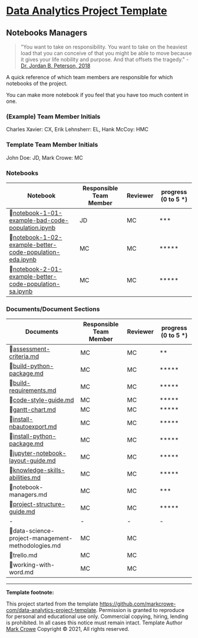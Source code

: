 
# [Data Analytics Project Template](./../../..)

## Notebooks Managers

> "You want to take on responsibility. You want to take on the heaviest load that you can conceive of that you might be able to move because it gives your life nobility and purpose. And that offsets the tragedy." - [Dr. Jordan B. Peterson, 2018](https://youtu.be/Gru_JBBMBbY?t=332)

A quick reference of which team members are responsible for which notebooks of the project.

You can make more notebook if you feel that you have too much content in one.

### (Example) Team Member Initials

Charles Xavier: CX, Erik Lehnsherr: EL, Hank McCoy: HMC

### Template Team Member Initials

John Doe: JD, Mark Crowe: MC

### Notebooks

| Notebook                                                                                                                          | Responsible Team Member | Reviewer | progress (0 to 5 \*) |
|-----------------------------------------------------------------------------------------------------------------------------------|-------------------------|----------|----------------------|
| 📜[notebook-1-01-example-bad-code-population.ipynb](./../notebooks/notebook-1-01-example-bad-code-population.ipynb)               | JD                      | MC       | \*\*\*               |
| 📜[notebook-1-02-example-better-code-population-eda.ipynb](./../notebooks/notebook-2-01-example-better-code-population-eda.ipynb) | MC                      | MC       | \*\*\*\*\*           |
| 📜[notebook-2-01-example-better-code-population-sa.ipynb](./../notebooks/notebook-2-02-example-better-code-population-dv.ipynb)   | MC                      | MC       | \*\*\*\*\*           |

### Documents/Document Sections

| Documents                                                              | Responsible Team Member | Reviewer | progress (0 to 5 \*) |
|------------------------------------------------------------------------|-------------------------|----------|----------------------|
| 📜[assessment-criteria.md](assessment-criteria.md)                     | MC                      | MC       | \*\*                 |
| 📜[build-python-package.md](build-python-package.md)                   | MC                      | MC       | \*\*\*\*\*           |
| 📜[build-requirements.md](build-requirements.md)                       | MC                      | MC       | \*\*\*\*\*           |
| 📜[code-style-guide.md](code-style-guide.md)                           | MC                      | MC       | \*\*\*\*\*           |
| 📜[gantt-chart.md](gantt-chart.md)                                     | MC                      | MC       | \*\*\*\*\*           |
| 📜[install-nbautoexport.md](install-nbautoexport.md)                   | MC                      | MC       | \*\*\*\*\*           |
| 📜[install-python-package.md](install-python-package.md)               | MC                      | MC       | \*\*\*\*\*           |
| 📜[jupyter-notebook-layout-guide.md](jupyter-notebook-layout-guide.md) | MC                      | MC       | \*\*\*\*\*           |
| 📜[knowledge-skills-abilities.md](knowledge-skills-abilities.md)       | MC                      | MC       | \*\*\*\*\*           |
| 📜notebook-managers.md                                                 | MC                      | MC       | \*\*\*               |
| 📜[project-structure-guide.md](project-structure-guide.md)             | MC                      | MC       | \*\*\*\*\*           |
| \-                                                                     | \-                      | \-       | \-                   |
| 📜data-science-project-management-methodologies.md                     | MC                      | MC       |                      |
| 📜trello.md                                                            | MC                      | MC       |                      |
| 📜working-with-word.md                                                 | MC                      | MC       |                      |

---
**Template footnote:**

This project started from the template <https://github.com/markcrowe-com/data-analytics-project-template>. Permission is granted to reproduce for personal and educational use only. Commercial copying, hiring, lending is prohibited. In all cases this notice must remain intact. Template Author [Mark Crowe](https://github.com/markcrowe-com/) Copyright &copy; 2021, All rights reserved.
